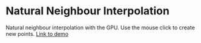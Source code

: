 # Natural Neighbour Interpolation
Natural neighbour interpolation with the GPU. Use the mouse click to create new points. [Link to demo](https://gerardllorach.github.io/naturalneighbourinterpolation/)
